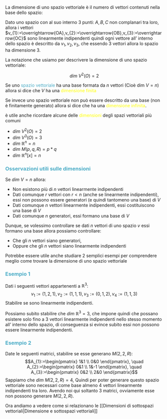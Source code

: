 La dimensione di uno spazio vettoriale è il numero di vettori contenuti nella base dello spazio:

Dato uno spazio con al suo interno 3 punti: $A,B,C$ non complanari tra loro, allora i vettori $v_{1}:=\overrightarrow{OA},v_{2}:=\overrightarrow{OB},v_{3}:=\overrightarrow{OC}$ sono linearmente indipendenti quindi ogni vettore all’ interno dello spazio è descritto da $v_{1},v_{2},v_{3}$, che essendo 3 vettori allora lo spazio ha dimensione 3.

La notazione che usiamo per descrivere la dimensione di uno spazio vettoriale:

$$dim \ V^2(O)=2$$

Se uno <font color="#4bacc6">spazio vettoriale</font> ha una base formata da $n$ vettori (Cioè dim $V=n$) allora si dice che $V$ ha una <font color="#ffff00">dimensione finita</font>

Se invece uno spazio vettoriale non può essere descritto da una base (non è finitamente generato) allora si dice che ha una <font color="#ffff00">dimensione infinita</font>.

è utile anche ricordare alcune delle <font color="#ffff00">dimensioni</font> degli spazi vettoriali più comuni
- $dim \ V^2(O)=2$
- $dim \ V^3(O)=3$
- $dim \ \mathbb{R}^n=n$
- $dim \ M(p,q,R)=p*q$
- $dim \ \mathbb{R}^n[x]=n$


### <font color="#4bacc6">Osservazioni utili sulle dimensioni</font>

Se $dim \ V=n$ allora:
- Non esistono più di $n$ vettori linearmente indipendenti
- Dati comunque $r$ vettori con $r<n$ (anche se linearmente indipendenti), essi non possono essere generatori (e quindi tantomeno una base) di $V$
- Dati comunque $n$ vettori linearmente indipendenti, essi costituiscono una base di $V$
- Dati comunque $n$ generatori, essi formano una base di $V$

Dunque, se volessimo controllare se dati $n$ vettori di uno spazio $v$ essi formano una base allora possiamo controllare:
- Che gli $n$ vettori siano generatori,
- Oppure che gli $n$ vettori siano linearmente indipendenti


Potrebbe essere utile anche studiare 2 semplici esempi per comprendere meglio come trovare la dimensione di uno spazio vettoriale
### <font color="#4bacc6">Esempio 1</font>

Dati i seguenti vettori appartenenti a $\mathbb{R}^3$: $$v_{1}:=(1,2,1),v_{2}:=(1,1,1),v_{3}:=(0,1,2),v_{4}:=(1,1,3) $$
Stabilire se sono linearmente indipendenti.

Possiamo subito stabilire che $dim \ \mathbb{R}^3=3$, che impone quindi che possano esistere solo fino a 3 vettori linearmente indipendenti nello stesso momento all’ interno dello spazio, di conseguenza si evince subito essi non possono essere linearmente indipendenti.


### <font color="#4bacc6">Esempio 2</font>

Date le seguenti matrici, stabilire se esse generano $M(2,2,R)$:
$$A_{1}:=\begin{pmatrix}
1&1 \\
0&0
\end{pmatrix}, \quad A_{2}:=\begin{pmatrix}
0&1 \\
1&-1
\end{pmatrix}, \quad A_{3}:=\begin{pmatrix}
0&2 \\
2&0
\end{pmatrix}$$
Sappiamo che $dim \ M(2,2,R)=4$,
Quindi per poter generare questo spazio vettoriale sono necessari come base almeno 4 vettori linearmente indipendenti tra loro.
Avendo noi qui soltanto 3 matrici, ovviamente esse non possono generare $M(2,2,R)$.

Ora andiamo a vedere come si relazionano le [[Dimensioni di sottospazi vettoriali|Dimensione e sottospazi vettoriali]]